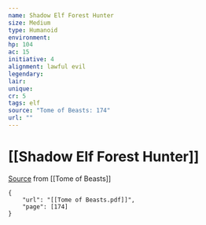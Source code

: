 ```yaml
---
name: Shadow Elf Forest Hunter
size: Medium
type: Humanoid
environment: 
hp: 104
ac: 15
initiative: 4
alignment: lawful evil
legendary: 
lair: 
unique: 
cr: 5
tags: elf
source: "Tome of Beasts: 174"
url: ""
---
```

# [[Shadow Elf Forest Hunter]]

[Source](zotero://open-pdf/library/items/ULEQWHJM?page=174) from [[Tome of Beasts]]

```pdf
{
	"url": "[[Tome of Beasts.pdf]]",
	"page": [174]
}
```

